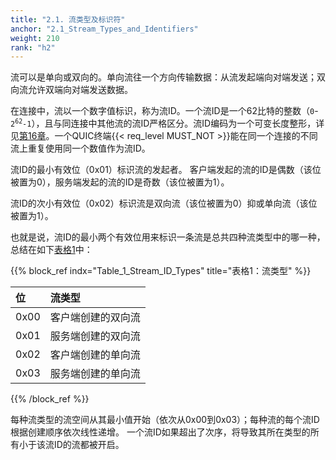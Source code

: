 ```yaml
---
title: "2.1. 流类型及标识符"
anchor: "2.1_Stream_Types_and_Identifiers"
weight: 210
rank: "h2"
---
```


流可以是单向或双向的。单向流往一个方向传输数据：从流发起端向对端发送；双向流允许双端向对端发送数据。

在连接中，流以一个数字值标识，称为流ID。一个流ID是一个62比特的整数（`0`-<code>2<sup>62</sup>-1</code>），且与同连接中其他流的流ID严格区分。流ID编码为一个可变长度整形，详见[第16章]()。一个QUIC终端{{< req_level MUST_NOT >}}能在同一个连接的不同流上重复使用同一个数值作为流ID。

流ID的最小有效位（0x01）标识流的发起者。
客户端发起的流的ID是偶数（该位被置为0），服务端发起的流的ID是奇数（该位被置为1）。

流ID的次小有效位（0x02）标识流是双向流（该位被置为0）抑或单向流（该位被置为1）。

也就是说，流ID的最小两个有效位用来标识一条流是总共四种流类型中的哪一种，总结在如下[表格1](#Table_1_Stream_ID_Types)中：

{{% block_ref
    indx="Table_1_Stream_ID_Types"
    title="表格1：流类型" %}}

|位  |流类型|
|:---|:-----|
|0x00|客户端创建的双向流|
|0x01|服务端创建的双向流|
|0x02|客户端创建的单向流|
|0x03|服务端创建的单向流|

{{% /block_ref %}}

每种流类型的流空间从其最小值开始（依次从0x00到0x03）；每种流的每个流ID根据创建顺序依次线性递增。
一个流ID如果超出了次序，将导致其所在类型的所有小于该流ID的流都被开启。

